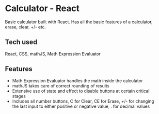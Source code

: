 
# Calculator - React

Basic calculator built with React. Has all the basic features of a calculator, erase, clear, +/- etc.


## Tech used

React, CSS, mathJS, Math Expression Evaluator


## Features

- Math Expression Evaluator handles the math inside the calculator
- mathJS takes care of correct rounding of results
- Extensive use of state and effect to disable buttons at certain critical stages
- Includes all number buttons, C for Clear, CE for Erase, +/- for changing the last input to either positive or negative value, . for decimal values

